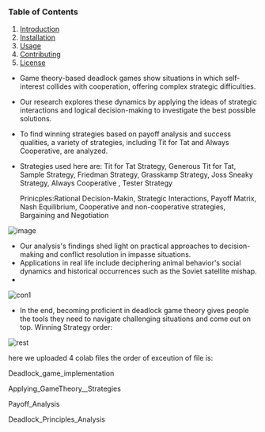 ### Table of Contents
1. [Introduction](#introduction)
2. [Installation](#installation)
3. [Usage](#usage)
4. [Contributing](#contributing)
5. [License](#license)





































- Game theory-based deadlock games show situations in which self-interest collides with cooperation, offering complex strategic difficulties.
- Our research explores these dynamics by applying the ideas of strategic interactions and logical decision-making to investigate the best possible solutions.
- To find winning strategies based on payoff analysis and success qualities, a variety of strategies, including Tit for Tat and Always Cooperative, are analyzed.
- 
  Strategies used here are: Tit for Tat Strategy, Generous Tit for Tat, Sample Strategy, Friedman Strategy, Grasskamp Strategy, Joss Sneaky Strategy, Always Cooperative , Tester Strategy
  
  Prinicples:Rational Decision-Makin, Strategic Interactions, Payoff Matrix, Nash Equilibrium, Cooperative and non-cooperative strategies, Bargaining and Negotiation
  
![image](https://github.com/pediredlaSuman/Deadlock-Game-Theory/assets/141764451/e9c9db00-bcce-47a9-a801-971253712b72)

- Our analysis's findings shed light on practical approaches to decision-making and conflict resolution in impasse situations.
- Applications in real life include deciphering animal behavior's social dynamics and historical occurrences such as the Soviet satellite mishap.
- 
![con1](https://github.com/pediredlaSuman/Deadlock-Game-Theory/assets/141764451/6d085d16-0914-41a6-b116-6da80106f9bb)

- In the end, becoming proficient in deadlock game theory gives people the tools they need to navigate challenging situations and come out on top.
Winning Strategy order:

![rest](https://github.com/pediredlaSuman/Deadlock-Game-Theory/assets/141764451/93fca77b-99a2-4ff2-bb19-d8e95cdcc686)

here we uploaded 4 colab files the order of exceution of file is:

  Deadlock_game_implementation
  
  Applying_GameTheory__Strategies
  
  Payoff_Analysis
  
  Deadlock_Principles_Analysis
